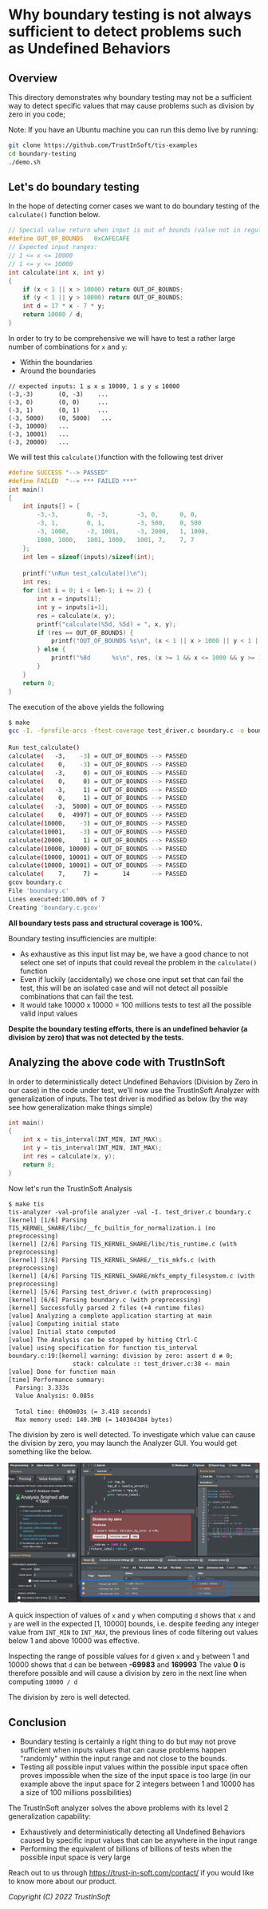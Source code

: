 <!--
# tis-examples
# Copyright (C) 2022 TrustInSoft
# mailto:contact AT trust-in-soft DOT com
#
# This program is free software; you can redistribute it and/or
# modify it under the terms of the GNU Lesser General Public
# License as published by the Free Software Foundation; either
# version 3 of the License, or (at your option) any later version.
#
# This program is distributed in the hope that it will be useful,
# but WITHOUT ANY WARRANTY; without even the implied warranty of
# MERCHANTABILITY or FITNESS FOR A PARTICULAR PURPOSE. See the GNU
# Lesser General Public License for more details.
#
# You should have received a copy of the GNU Lesser General Public License
# along with this program; if not, write to the Free Software Foundation,
# Inc., 51 Franklin Street, Fifth Floor, Boston, MA  02110-1301, USA.
-->

# Why boundary testing is not always sufficient to detect problems such as Undefined Behaviors

## Overview

This directory demonstrates why boundary testing may not be a sufficient way to detect specific values
that may cause problems such as division by zero in you code;

Note: If you have an Ubuntu machine you can run this demo live by running:
```bash
git clone https://github.com/TrustInSoft/tis-examples
cd boundary-testing
./demo.sh
```

## Let's do boundary testing

In the hope of detecting corner cases we want to do boundary testing of the `calculate()` function below.
```c
// Special value return when input is out of bounds (value not in regular output space)
#define OUT_OF_BOUNDS   0xCAFECAFE
// Expected input ranges:
// 1 <= x <= 10000
// 1 <= y <= 10000
int calculate(int x, int y)
{
    if (x < 1 || x > 10000) return OUT_OF_BOUNDS;
    if (y < 1 || y > 10000) return OUT_OF_BOUNDS;
    int d = 17 * x - 7 * y;
    return 10000 / d;
}
```
In order to try to be comprehensive we will have to test a rather large number of combinations for `x` and `y`:
- Within the boundaries
- Around the boundaries
```
// expected inputs: 1 ≤ x ≤ 10000, 1 ≤ y ≤ 10000
(-3,-3)       (0, -3)    ...
(-3, 0)       (0, 0)     ...
(-3, 1)       (0, 1)     ...
(-3, 5000)    (0, 5000)   ...
(-3, 10000)   ...
(-3, 10001)   ...
(-3, 20000)   ...
```
We will test this `calculate()`function with the following test driver
```c
#define SUCCESS "--> PASSED"
#define FAILED  "--> *** FAILED ***"
int main()
{
    int inputs[] = {
        -3,-3,        0, -3,        -3, 0,      0, 0,
        -3, 1,        0, 1,         -3, 500,    0, 500
        -3, 1000,     -3, 1001,     -3, 2000,   1, 1000,
        1000, 1000,   1001, 1000,   1001, 7,    7, 7
    };
    int len = sizeof(inputs)/sizeof(int);

    printf("\nRun test_calculate()\n");
    int res;
    for (int i = 0; i < len-1; i += 2) {
        int x = inputs[i];
        int y = inputs[i+1];
        res = calculate(x, y);
        printf("calculate(%5d, %5d) = ", x, y);
        if (res == OUT_OF_BOUNDS) {
            printf("OUT_OF_BOUNDS %s\n", (x < 1 || x > 1000 || y < 1 || y > 1000) ? SUCCESS: FAILED); 
        } else {
            printf("%8d      %s\n", res, (x >= 1 && x <= 1000 && y >= 1 && y <= 1000) ? SUCCESS: FAILED);
        }
    }
    return 0;
}
```
The execution of the above yields the following
```bash
$ make 
gcc -I. -fprofile-arcs -ftest-coverage test_driver.c boundary.c -o boundary-test && ./boundary-test

Run test_calculate()
calculate(   -3,    -3) = OUT_OF_BOUNDS --> PASSED
calculate(    0,    -3) = OUT_OF_BOUNDS --> PASSED
calculate(   -3,     0) = OUT_OF_BOUNDS --> PASSED
calculate(    0,     0) = OUT_OF_BOUNDS --> PASSED
calculate(   -3,     1) = OUT_OF_BOUNDS --> PASSED
calculate(    0,     1) = OUT_OF_BOUNDS --> PASSED
calculate(   -3,  5000) = OUT_OF_BOUNDS --> PASSED
calculate(    0,  4997) = OUT_OF_BOUNDS --> PASSED
calculate(10000,    -3) = OUT_OF_BOUNDS --> PASSED
calculate(10001,    -3) = OUT_OF_BOUNDS --> PASSED
calculate(20000,     1) = OUT_OF_BOUNDS --> PASSED
calculate(10000, 10000) = OUT_OF_BOUNDS --> PASSED
calculate(10000, 10001) = OUT_OF_BOUNDS --> PASSED
calculate(10000, 10001) = OUT_OF_BOUNDS --> PASSED
calculate(    7,     7) =       14      --> PASSED
gcov boundary.c
File 'boundary.c'
Lines executed:100.00% of 7
Creating 'boundary.c.gcov'
```
**All boundary tests pass and structural coverage is 100%.**

Boundary testing insufficiencies are multiple:
- As exhaustive as this input list may be, we have a good chance to not select one set of inputs that could reveal the problem in the `calculate()` function
- Even if luckily (accidentally) we chose one input set that can fail the test, this will be an isolated case and will not detect all possible combinations that can fail the test.
- It would take 10000 x 10000 = 100 millions tests to test all the possible valid input values

**Despite the boundary testing efforts, there is an undefined behavior (a division by zero) that was not detected by the tests.**

## Analyzing the above code with TrustInSoft

In order to deterministically detect Undefined Behaviors (Division by Zero in our case) in the code under test,
we'll now use the TrustInSoft Analyzer with generalization of inputs.
The test driver is modified as below (by the way see how generalization make things simple)
```c
int main()
{
    int x = tis_interval(INT_MIN, INT_MAX);
    int y = tis_interval(INT_MIN, INT_MAX);
    int res = calculate(x, y);
    return 0;
}
```

Now let's run the TrustInSoft Analysis

```
$ make tis
tis-analyzer -val-profile analyzer -val -I. test_driver.c boundary.c
[kernel] [1/6] Parsing TIS_KERNEL_SHARE/libc/__fc_builtin_for_normalization.i (no preprocessing)
[kernel] [2/6] Parsing TIS_KERNEL_SHARE/libc/tis_runtime.c (with preprocessing)
[kernel] [3/6] Parsing TIS_KERNEL_SHARE/__tis_mkfs.c (with preprocessing)
[kernel] [4/6] Parsing TIS_KERNEL_SHARE/mkfs_empty_filesystem.c (with preprocessing)
[kernel] [5/6] Parsing test_driver.c (with preprocessing)
[kernel] [6/6] Parsing boundary.c (with preprocessing)
[kernel] Successfully parsed 2 files (+4 runtime files)
[value] Analyzing a complete application starting at main
[value] Computing initial state
[value] Initial state computed
[value] The Analysis can be stopped by hitting Ctrl-C
[value] using specification for function tis_interval
boundary.c:19:[kernel] warning: division by zero: assert d ≢ 0;
                  stack: calculate :: test_driver.c:38 <- main
[value] Done for function main
[time] Performance summary:
  Parsing: 3.333s
  Value Analysis: 0.085s

  Total time: 0h00m03s (= 3.418 seconds)
  Max memory used: 140.3MB (= 140304384 bytes)
```
The division by zero is well detected.
To investigate which value can cause the division by zero, you may launch the Analyzer GUI. You would get something like the below.

![TIS Analyzer GUI](tis-gui.png "TISA GUI")

A quick inspection of values of `x` and `y` when computing `d` shows that `x` and `y` are well in the expected [1, 10000] bounds, i.e. despite feeding any integer value from `INT_MIN` to `INT_MAX`, the previous lines of code filtering out values below 1 and above 10000 was effective.

Inspecting the range of possible values for `d` given `x` and `y` between 1 and 10000 shows that `d` can be between **-69983** and **169993**
The value **0** is therefore possible and will cause a division by zero in the next line when computing `10000 / d`

The division by zero is well detected.

## Conclusion

- Boundary testing is certainly a right thing to do but may not prove sufficient when inputs values that can cause problems happen
"randomly" within the input range and not close to the bounds.
- Testing all possible input values within the possible input space often proves impossible when the size of the input space is too large (in our example above the input space for 2 integers between 1 and 10000 has a size of 100 millions possibilities)

The TrustInSoft analyzer solves the above problems with its level 2 generalization capability:
- Exhaustively and deterministically detecting all Undefined Behaviors caused by specific input values that can be anywhere in the input range
- Performing the equivalent of billions of billions of tests when the possible input space is very large

Reach out to us through https://trust-in-soft.com/contact/ if you would like to know more about our product.

*Copyright (C) 2022 TrustInSoft*
